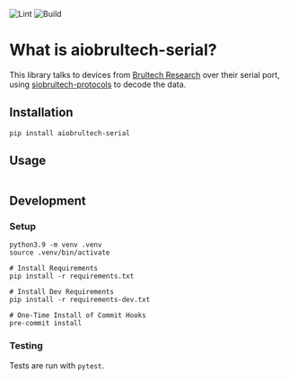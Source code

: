![Lint](https://github.com/sdwilsh/aiobrultech-serial/workflows/Lint/badge.svg)
![Build](https://github.com/sdwilsh/aiobrultech-serial/workflows/Build/badge.svg)

# What is aiobrultech-serial?

This library talks to devices from [Brultech Research](https://www.brultech.com/)
over their serial port, using
[siobrultech-protocols](https://github.com/sdwilsh/siobrultech-protocols) to
decode the data.

## Installation

```
pip install aiobrultech-serial
```

## Usage

```python
```

## Development

### Setup

```
python3.9 -m venv .venv
source .venv/bin/activate

# Install Requirements
pip install -r requirements.txt

# Install Dev Requirements
pip install -r requirements-dev.txt

# One-Time Install of Commit Hooks
pre-commit install
```

### Testing

Tests are run with `pytest`.
